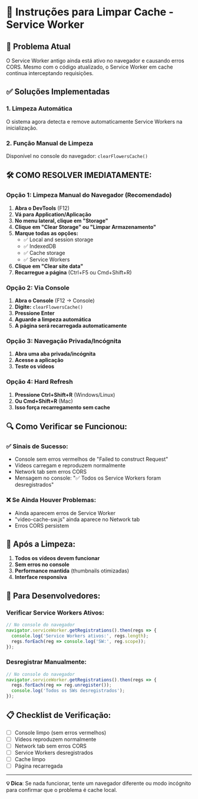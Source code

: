 # 🧹 Instruções para Limpar Cache - Service Worker

## 🚨 Problema Atual

O Service Worker antigo ainda está ativo no navegador e causando erros CORS. Mesmo com o código atualizado, o Service Worker em cache continua interceptando requisições.

## ✅ Soluções Implementadas

### 1. **Limpeza Automática**
O sistema agora detecta e remove automaticamente Service Workers na inicialização.

### 2. **Função Manual de Limpeza**
Disponível no console do navegador: `clearFlowersCache()`

## 🛠️ **COMO RESOLVER IMEDIATAMENTE:**

### **Opção 1: Limpeza Manual do Navegador (Recomendado)**

1. **Abra o DevTools** (F12)
2. **Vá para Application/Aplicação**
3. **No menu lateral, clique em "Storage"**
4. **Clique em "Clear Storage" ou "Limpar Armazenamento"**
5. **Marque todas as opções:**
   - ✅ Local and session storage
   - ✅ IndexedDB
   - ✅ Cache storage
   - ✅ Service Workers
6. **Clique em "Clear site data"**
7. **Recarregue a página** (Ctrl+F5 ou Cmd+Shift+R)

### **Opção 2: Via Console**

1. **Abra o Console** (F12 → Console)
2. **Digite:** `clearFlowersCache()`
3. **Pressione Enter**
4. **Aguarde a limpeza automática**
5. **A página será recarregada automaticamente**

### **Opção 3: Navegação Privada/Incógnita**

1. **Abra uma aba privada/incógnita**
2. **Acesse a aplicação**
3. **Teste os vídeos**

### **Opção 4: Hard Refresh**

1. **Pressione Ctrl+Shift+R** (Windows/Linux)
2. **Ou Cmd+Shift+R** (Mac)
3. **Isso força recarregamento sem cache**

## 🔍 **Como Verificar se Funcionou:**

### ✅ **Sinais de Sucesso:**
- Console sem erros vermelhos de "Failed to construct Request"
- Vídeos carregam e reproduzem normalmente
- Network tab sem erros CORS
- Mensagem no console: "✅ Todos os Service Workers foram desregistrados"

### ❌ **Se Ainda Houver Problemas:**
- Ainda aparecem erros de Service Worker
- "video-cache-sw.js" ainda aparece no Network tab
- Erros CORS persistem

## 🚀 **Após a Limpeza:**

1. **Todos os vídeos devem funcionar**
2. **Sem erros no console**
3. **Performance mantida** (thumbnails otimizadas)
4. **Interface responsiva**

## 🔧 **Para Desenvolvedores:**

### Verificar Service Workers Ativos:
```javascript
// No console do navegador
navigator.serviceWorker.getRegistrations().then(regs => {
  console.log('Service Workers ativos:', regs.length);
  regs.forEach(reg => console.log('SW:', reg.scope));
});
```

### Desregistrar Manualmente:
```javascript
// No console do navegador
navigator.serviceWorker.getRegistrations().then(regs => {
  regs.forEach(reg => reg.unregister());
  console.log('Todos os SWs desregistrados');
});
```

## 📋 **Checklist de Verificação:**

- [ ] Console limpo (sem erros vermelhos)
- [ ] Vídeos reproduzem normalmente
- [ ] Network tab sem erros CORS
- [ ] Service Workers desregistrados
- [ ] Cache limpo
- [ ] Página recarregada

---

**💡 Dica**: Se nada funcionar, tente um navegador diferente ou modo incógnito para confirmar que o problema é cache local. 